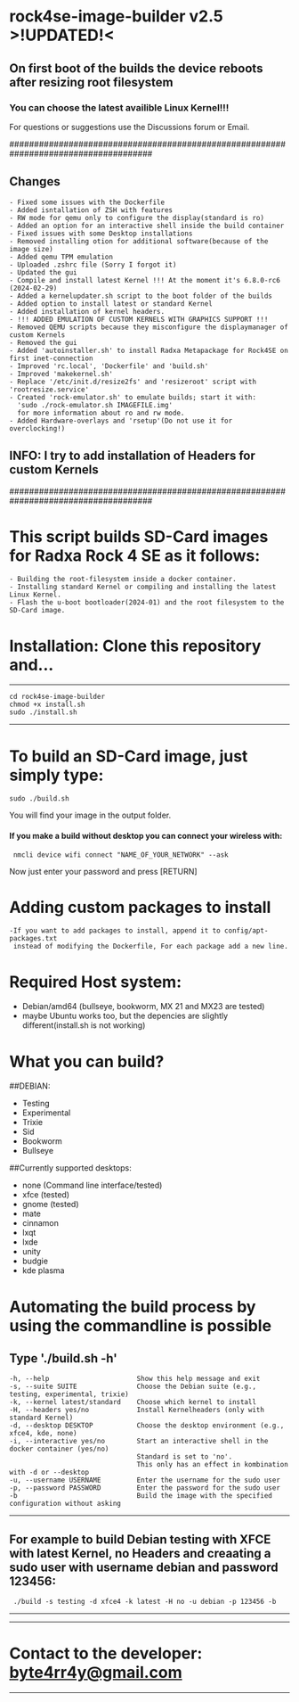 # rock4se-image-builder v2.5  >!UPDATED!<

## On first boot of the builds the device reboots after resizing root filesystem

### You can choose the latest availible Linux Kernel!!!

For questions or suggestions use the Discussions forum or Email.

#####################################################################################
## Changes
    - Fixed some issues with the Dockerfile
    - Added isntallation of ZSH with features
    - RW mode for qemu only to configure the display(standard is ro)
    - Added an option for an interactive shell inside the build container
    - Fixed issues with some Desktop installations
    - Removed installing otion for additional software(because of the image size)
    - Added qemu TPM emulation
    - Uploaded .zshrc file (Sorry I forgot it)
    - Updated the gui
    - Compile and install latest Kernel !!! At the moment it's 6.8.0-rc6 (2024-02-29)
    - Added a kernelupdater.sh script to the boot folder of the builds
    - Added option to install latest or standard Kernel
    - Added installation of kernel headers.
    - !!! ADDED EMULATION OF CUSTOM KERNELS WITH GRAPHICS SUPPORT !!!
    - Removed QEMU scripts because they misconfigure the displaymanager of custom Kernels
    - Removed the gui
    - Added 'autoinstaller.sh' to install Radxa Metapackage for Rock4SE on first inet-connection
    - Improved 'rc.local', 'Dockerfile' and 'build.sh'
    - Improved 'makekernel.sh'
    - Replace '/etc/init.d/resize2fs' and 'resizeroot' script with 'rootresize.service'
    - Created 'rock-emulator.sh' to emulate builds; start it with:
      'sudo ./rock-emulator.sh IMAGEFILE.img'
      for more information about ro and rw mode.
    - Added Hardware-overlays and 'rsetup'(Do not use it for overclocking!)
    
## INFO: I try to add installation of Headers for custom Kernels

#####################################################################################
# This script builds SD-Card images for Radxa Rock 4 SE as it follows:
    - Building the root-filesystem inside a docker container.
    - Installing standard Kernel or compiling and installing the latest Linux Kernel.
    - Flash the u-boot bootloader(2024-01) and the root filesystem to the SD-Card image.

# Installation: Clone this repository and...
----------------------
    cd rock4se-image-builder
    chmod +x install.sh
    sudo ./install.sh
----------------------

# To build an SD-Card image, just simply type:
    sudo ./build.sh

You will find your image in the output folder.

#### If you make a build without desktop you can connect your wireless with:
     nmcli device wifi connect "NAME_OF_YOUR_NETWORK" --ask
Now just enter your password and press [RETURN]

# Adding custom packages to install
    -If you want to add packages to install, append it to config/apt-packages.txt
     instead of modifying the Dockerfile, For each package add a new line.

# Required Host system:
  - Debian/amd64 (bullseye, bookworm, MX 21 and MX23 are tested)
  - maybe Ubuntu works too, but the depencies are slightly different(install.sh is not working)

# What you can build?
##DEBIAN:
  - Testing
  - Experimental
  - Trixie
  - Sid
  - Bookworm
  - Bullseye

##Currently supported desktops:
  - none     (Command line interface/tested)
  - xfce     (tested)
  - gnome    (tested)
  - mate
  - cinnamon
  - lxqt
  - lxde
  - unity
  - budgie
  - kde plasma

# Automating the build process by using the commandline is possible
Type './build.sh -h'
---------------------------------------------------
    -h, --help                      Show this help message and exit
    -s, --suite SUITE               Choose the Debian suite (e.g., testing, experimental, trixie)
    -k, --kernel latest/standard    Choose which kernel to install
    -H, --headers yes/no            Install Kernelheaders (only with standard Kernel)
    -d, --desktop DESKTOP           Choose the desktop environment (e.g., xfce4, kde, none)
    -i, --interactive yes/no        Start an interactive shell in the docker container (yes/no)
                                    Standard is set to 'no'.
                                    This only has an effect in kombination with -d or --desktop
    -u, --username USERNAME         Enter the username for the sudo user
    -p, --password PASSWORD         Enter the password for the sudo user
    -b                              Build the image with the specified configuration without asking
---------------------------------------------------

For example to build Debian testing with XFCE with latest Kernel, no Headers and creaating a sudo user with username debian and password 123456:
---------------------------------------------------
     ./build -s testing -d xfce4 -k latest -H no -u debian -p 123456 -b
---------------------------------------------------


---------------------------------------------------
 # Contact to the developer: byte4rr4y@gmail.com #
---------------------------------------------------
